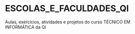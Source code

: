 # ESCOLAS_E_FACULDADES_QI

 Aulas, exercícios, atividades e projetos do curso TÉCNICO EM INFORMÁTICA da QI
